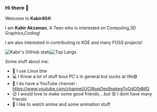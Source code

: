 ### Hi there 👋


Welcome to **Kabir404**!

I am **Kabir Akzaman**, A Teen who is interested on Computing,3D Graphics,Coding!

I am also interested in contributing to KDE and many FOSS projects!


![Kabir's GitHub stats](https://github-readme-stats.vercel.app/api?username=Kabir404&show_icons=true&theme=github_dark&hide_border=true&hide_title=true)![Top Langs](https://github-readme-stats.vercel.app/api/top-langs/?username=Kabir404&layout=compact&show_icons=true&theme=github_dark&hide_border=true)


Some stuff about me:
+ 🐧 I use Linux btw
+ 💻 I Know a lot of stuff bout PC's in general but sucks at life😅
+ 📣 I do have a YouTube channel : https://www.youtube.com/channel/UCjNupOes9sekegTvOdO0dMQ
+ 😌 I would love to make some good friends....but 😟 I dont have many friends
+ 🎥 I like to watch anime and some animation stuff

